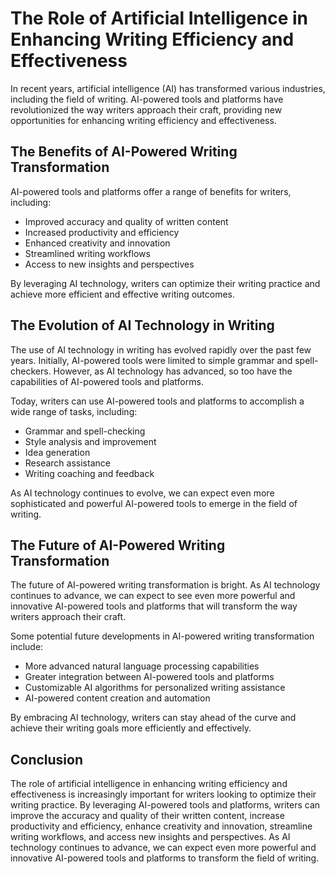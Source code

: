 The Role of Artificial Intelligence in Enhancing Writing Efficiency and Effectiveness
==============================================================================================================

In recent years, artificial intelligence (AI) has transformed various industries, including the field of writing. AI-powered tools and platforms have revolutionized the way writers approach their craft, providing new opportunities for enhancing writing efficiency and effectiveness.

The Benefits of AI-Powered Writing Transformation
-------------------------------------------------

AI-powered tools and platforms offer a range of benefits for writers, including:

* Improved accuracy and quality of written content
* Increased productivity and efficiency
* Enhanced creativity and innovation
* Streamlined writing workflows
* Access to new insights and perspectives

By leveraging AI technology, writers can optimize their writing practice and achieve more efficient and effective writing outcomes.

The Evolution of AI Technology in Writing
-----------------------------------------

The use of AI technology in writing has evolved rapidly over the past few years. Initially, AI-powered tools were limited to simple grammar and spell-checkers. However, as AI technology has advanced, so too have the capabilities of AI-powered tools and platforms.

Today, writers can use AI-powered tools and platforms to accomplish a wide range of tasks, including:

* Grammar and spell-checking
* Style analysis and improvement
* Idea generation
* Research assistance
* Writing coaching and feedback

As AI technology continues to evolve, we can expect even more sophisticated and powerful AI-powered tools to emerge in the field of writing.

The Future of AI-Powered Writing Transformation
-----------------------------------------------

The future of AI-powered writing transformation is bright. As AI technology continues to advance, we can expect to see even more powerful and innovative AI-powered tools and platforms that will transform the way writers approach their craft.

Some potential future developments in AI-powered writing transformation include:

* More advanced natural language processing capabilities
* Greater integration between AI-powered tools and platforms
* Customizable AI algorithms for personalized writing assistance
* AI-powered content creation and automation

By embracing AI technology, writers can stay ahead of the curve and achieve their writing goals more efficiently and effectively.

Conclusion
----------

The role of artificial intelligence in enhancing writing efficiency and effectiveness is increasingly important for writers looking to optimize their writing practice. By leveraging AI-powered tools and platforms, writers can improve the accuracy and quality of their written content, increase productivity and efficiency, enhance creativity and innovation, streamline writing workflows, and access new insights and perspectives. As AI technology continues to advance, we can expect even more powerful and innovative AI-powered tools and platforms to transform the field of writing.
